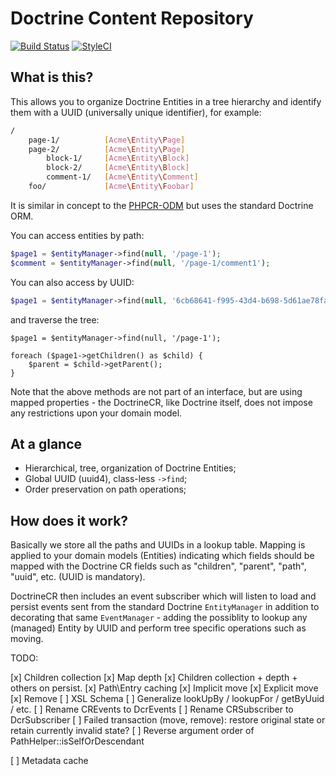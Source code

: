 Doctrine Content Repository
===========================

[![Build Status](https://travis-ci.org/dantleech/doctrine-content-repository.svg?branch=master)](https://travis-ci.org/dantleech/doctrine-content-repository)
[![StyleCI](https://styleci.io/repos/<repo-id>/shield)](https://styleci.io/repos/<repo-id>)

What is this?
-------------

This allows you to organize Doctrine Entities in a tree hierarchy and identify
them with a UUID (universally unique identifier), for example:

```bash
/
    page-1/          [Acme\Entity\Page]
    page-2/          [Acme\Entity\Page]
        block-1/     [Acme\Entity\Block]
        block-2/     [Acme\Entity\Block]
        comment-1/   [Acme\Entity\Comment]
    foo/             [Acme\Entity\Foobar]
```

It is similar in concept to the
[PHPCR-ODM](https://github.com/doctrine/phpcr-odm) but uses the standard
Doctrine ORM.

You can access entities by path:

```php
$page1 = $entityManager->find(null, '/page-1');
$comment = $entityManager->find(null, '/page-1/comment1');
```

You can also access by UUID:

```php
$page1 = $entityManager->find(null, '6cb68641-f995-43d4-b698-5d61ae78fa90');
```

and traverse the tree:

```
$page1 = $entityManager->find(null, '/page-1');

foreach ($page1->getChildren() as $child) {
    $parent = $child->getParent();
}
```

Note that the above methods are not part of an interface, but are using mapped
properties - the DoctrineCR, like Doctrine itself, does not impose any
restrictions upon your domain model.

At a glance
-----------

- Hierarchical, tree, organization of Doctrine Entities;
- Global UUID (uuid4), class-less `->find`;
- Order preservation on path operations;

How does it work?
-----------------

Basically we store all the paths and UUIDs in a lookup table. Mapping is
applied to your domain models (Entities) indicating which fields should be
mapped with the Doctrine CR fields such as "children", "parent", "path",
"uuid", etc.  (UUID is mandatory).

DoctrineCR then includes an event subscriber which will listen to load and
persist events sent from the standard Doctrine `EntityManager` in addition to
decorating that same `EventManager` - adding the possiblity to lookup any
(managed) Entity by UUID and perform tree specific operations such as moving.

TODO:

[x] Children collection
[x] Map depth
[x] Children collection + depth + others on persist.
[x] Path\\Entry caching
[x] Implicit move
[x] Explicit move
[x] Remove
[ ] XSL Schema
[ ] Generalize lookUpBy / lookupFor / getByUuid / etc.
[ ] Rename CREvents to DcrEvents
[ ] Rename CRSubscriber to DcrSubscriber
[ ] Failed transaction (move, remove): restore original state or retain
    currently invalid state?
[ ] Reverse argument order of PathHelper::isSelfOrDescendant

[ ] Metadata cache
